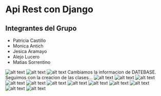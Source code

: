 # Api Rest con Django

## Integrantes del Grupo

- Patricia Castillo
- Monica Antich
- Jesica Aramayo
- Alejo Lucero
- Matias Sorrentino



![alt text](img/pdf_01.png)
![alt text](img/pdf_02.png)
![alt text](img/pdf_03.png)
Cambiamos la informacion de DATEBASE.  
Seguimos con la creacion de las clases...
![alt text](img/pdf_05.png)
![alt text](img/pdf_06.png)
![alt text](img/pdf_07.png)
![alt text](img/pdf_08.png)
![alt text](img/pdf_09.png)
![alt text](img/pdf_10.png)
![alt text](img/pdf_11.png)
![alt text](img/pdf_12.png)
![alt text](img/pdf_13.png)
![alt text](img/pdf_14.png)
![alt text](img/pdf_15.png)
![alt text](img/pdf_16.png)
